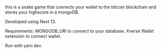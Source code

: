 this is a snake game that connects your wallet to the bitcoin blockchain and stores your highscore in a mongoDB.

Developed using Next 13. 

Requirements: 
MONGODB_URI to connect to your database.
Xverse Wallet extension to connect wallet.

Run with	yarn dev.
